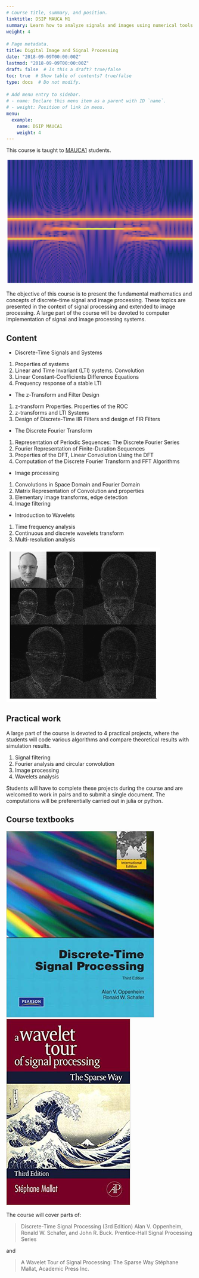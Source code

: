 ```yaml
---
# Course title, summary, and position.
linktitle: DSIP MAUCA M1
summary: Learn how to analyze signals and images using numerical tools.
weight: 4

# Page metadata.
title: Digital Image and Signal Processing
date: "2018-09-09T00:00:00Z"
lastmod: "2018-09-09T00:00:00Z"
draft: false  # Is this a draft? true/false
toc: true  # Show table of contents? true/false
type: docs  # Do not modify.

# Add menu entry to sidebar.
# - name: Declare this menu item as a parent with ID `name`.
# - weight: Position of link in menu.
menu:
  example:
    name: DSIP MAUCA1
    weight: 4
---
```


This course is taught to [MAUCA1](http://mauca.unice.fr) students.

![Example image](figure_1.png)

The objective of this course is to present the fundamental mathematics and concepts of discrete-time signal and image processing. 
These topics are presented in the context of signal processing and extended to image processing. 
A large part of the course will be devoted to computer implementation of signal and image processing systems.

## Content 

- Discrete-Time Signals and Systems
1. Properties of systems
2. Linear and Time Invariant (LTI) systems. Convolution
3. Linear Constant-Coefficients Difference Equations
4. Frequency response of a stable LTI
- The z-Transform and Filter Design
1. z-transform Properties. Properties of the ROC
2. z-transforms and LTI Systems
3. Design of Discrete-Time IIR Filters and design of FIR Filters
- The Discrete Fourier Transform
1. Representation of Periodic Sequences: The Discrete Fourier Series 
2. Fourier Representation of Finite-Duration Sequences
3. Properties of the DFT, Linear Convolution Using the DFT
4. Computation of the Discrete Fourier Transform and FFT Algorithms 
- Image processing
1. Convolutions in Space Domain and Fourier Domain
2. Matrix Representation of Convolution and properties 
3. Elementary image transforms, edge detection
4. Image filtering
- Introduction to Wavelets
1. Time frequency analysis
2. Continuous and discrete wavelets transform
3. Multi-resolution analysis

![Example image](figure_2.png)

## Practical work

A large part of the course is devoted to 4 practical projects, where the students will code various algorithms and compare theoretical results with simulation results.  
1. Signal filtering
2. Fourier analysis and circular convolution
3. Image processing
4. Wavelets analysis

Students will have to complete these projects during the course and are welcomed to work in pairs and to submit a single document. The computations will be preferentially carried out in julia or python.

## Course textbooks

![Example image](figure_3.png)
![Example image](figure_4.png)

The course will cover parts of:

> Discrete-Time Signal Processing (3rd Edition) 
>  Alan V. Oppenheim, Ronald W. Schafer, and John R. Buck. 
> Prentice-Hall Signal Processing Series

and

> A Wavelet Tour of Signal Processing: The Sparse Way
> Stéphane Mallat, Academic Press Inc.
